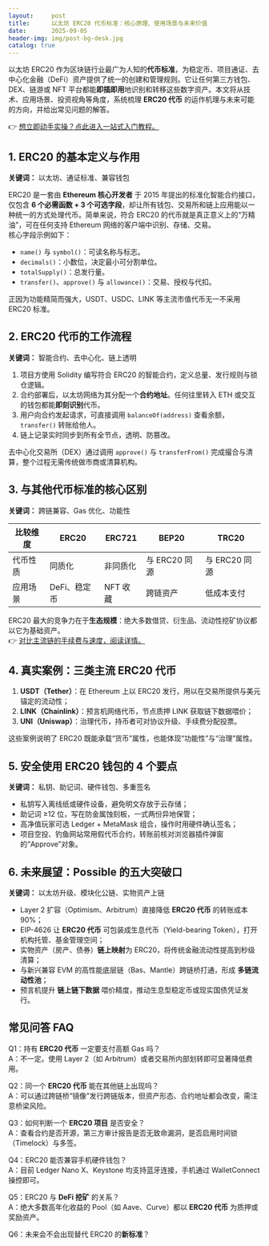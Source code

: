 ```yaml
---
layout:     post
title:      以太坊 ERC20 代币标准：核心原理、使用场景与未来价值
date:       2025-09-05
header-img: img/post-bg-desk.jpg
catalog: true
---
```


以太坊 ERC20 作为区块链行业最广为人知的**代币标准**，为稳定币、项目通证、去中心化金融（DeFi）资产提供了统一的创建和管理规则。它让任何第三方钱包、DEX、链游或 NFT 平台都能**即插即用**地识别和转移这些数字资产。本文将从技术、应用场景、投资视角等角度，系统梳理 **ERC20 代币** 的运作机理与未来可能的方向，并给出常见问题的解答。

👉 [想立即动手实操？点此进入一站式入门教程。](https://okxdog.com/)

## 1. ERC20 的基本定义与作用

**关键词：** 以太坊、通证标准、兼容钱包

ERC20 是一套由 **Ethereum 核心开发者** 于 2015 年提出的标准化智能合约接口，仅包含 **6 个必需函数 + 3 个可选字段**，却让所有钱包、交易所和链上应用能以一种统一的方式处理代币。简单来说，符合 ERC20 的代币就是真正意义上的“万精油”，可在任何支持 Ethereum 网络的客户端中识别、存储、交易。  
核心字段示例如下：  
- `name()` 与 `symbol()`：可读名称与标志。  
- `decimals()`：小数位，决定最小可分割单位。  
- `totalSupply()`：总发行量。  
- `transfer()`、`approve()` 与 `allowance()`：交易、授权与代扣。  

正因为功能精简而强大，USDT、USDC、LINK 等主流市值代币无一不采用 ERC20 标准。

## 2. ERC20 代币的工作流程

**关键词：** 智能合约、去中心化、链上透明

1. 项目方使用 Solidity 编写符合 ERC20 的智能合约，定义总量、发行规则与锁仓逻辑。  
2. 合约部署后，以太坊网络为其分配一个**合约地址**。任何往里转入 ETH 或交互的钱包都能**即刻识别**代币。  
3. 用户向合约发起请求，可直接调用 `balanceOf(address)` 查看余额，`transfer()` 转账给他人。  
4. 链上记录实时同步到所有全节点，透明、防篡改。  

去中心化交易所（DEX）通过调用 `approve()` 与 `transferFrom()` 完成撮合与清算，整个过程无需传统做市商或清算机构。

## 3. 与其他代币标准的核心区别

**关键词：** 跨链兼容、Gas 优化、功能性

| 比较维度 | ERC20 | ERC721 | BEP20 | TRC20 |  
|---|---|---|---|---|  
| 代币性质 | 同质化 | 非同质化 | 与 ERC20 同源 | 与 ERC20 同源 |  
| 应用场景 | DeFi、稳定币 | NFT 收藏 | 跨链资产 | 低成本支付 |  

ERC20 最大的竞争力在于**生态规模**：绝大多数借贷、衍生品、流动性挖矿协议都以它为基础资产。  
👉 [对比主流链的手续费与速度，阅读详情。](https://okxdog.com/)

## 4. 真实案例：三类主流 ERC20 代币

1. **USDT（Tether）**：在 Ethereum 上以 ERC20 发行，用以在交易所提供与美元锚定的流动性；  
2. **LINK（Chainlink）**：预言机网络代币，节点质押 LINK 获取链下数据喂价；  
3. **UNI（Uniswap）**：治理代币，持币者可对协议升级、手续费分配投票。  

这些案例说明了 ERC20 既能承载“货币”属性，也能体现“功能性”与“治理”属性。

## 5. 安全使用 ERC20 钱包的 4 个要点

**关键词：** 私钥、助记词、硬件钱包、多重签名

- 私钥写入离线纸或硬件设备，避免明文存放于云存储；  
- 助记词 ≥12 位，写在防金属蚀刻板，一式两份异地保管；  
- 高净值玩家可选 Ledger + MetaMask 组合，操作时用硬件确认签名；  
- 项目空投、钓鱼网站常用假代币合约，转账前核对浏览器插件弹窗的“Approve”对象。  

## 6. 未来展望：Possible 的五大突破口

**关键词：** 以太坊升级、模块化公链、实物资产上链

- Layer 2 扩容（Optimism、Arbitrum）直接降低 **ERC20 代币** 的转账成本 90%；  
- EIP-4626 让 **ERC20 代币** 可包装成生息代币（Yield-bearing Token），打开机构托管、基金管理空间；  
- 实物资产（房产、债券）**链上映射**为 ERC20，将传统金融流动性提高到秒级清算；  
- 与新兴兼容 EVM 的高性能底层链（Bas、Mantle）跨链桥打通，形成 **多链流动性池**；  
- 预言机提升 **链上链下数据** 喂价精度，推动生息型稳定币或现实国债凭证发行。  

## 常见问答 FAQ

Q1：持有 **ERC20 代币** 一定要支付高额 Gas 吗？  
A：不一定。使用 Layer 2（如 Arbitrum）或者交易所内部划转即可显著降低费用。

Q2：同一个 **ERC20 代币** 能在其他链上出现吗？  
A：可以通过跨链桥“镜像”发行跨链版本，但资产形态、合约地址都会改变，需注意桥梁风险。

Q3：如何判断一个 **ERC20 项目** 是否安全？  
A：查看合约是否开源，第三方审计报告是否无致命漏洞，是否启用时间锁（Timelock）与多签。

Q4：ERC20 能否兼容手机硬件钱包？  
A：目前 Ledger Nano X、Keystone 均支持蓝牙连接，手机通过 WalletConnect 操控即可。

Q5：ERC20 与 **DeFi 挖矿** 的关系？  
A：绝大多数高年化收益的 Pool（如 Aave、Curve）都以 **ERC20 代币** 为质押或奖励资产。

Q6：未来会不会出现替代 ERC20 的**新标准**？